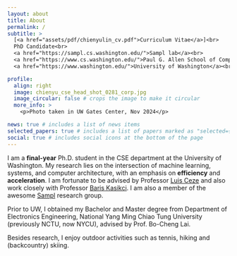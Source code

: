 ```yaml
---
layout: about
title: About
permalink: /
subtitle: > 
  [<a href="assets/pdf/chienyulin_cv.pdf">Curriculum Vitae</a>]<br>
  PhD Candidate<br>
  <a href="https://sampl.cs.washington.edu/">Sampl lab</a><br>
  <a href="https://www.cs.washington.edu/">Paul G. Allen School of Computer Science and Engineering</a><br>
  <a href="https://www.washington.edu/">University of Washington</a><br>

profile:
  align: right
  image: chienyu_cse_head_shot_0281_corp.jpg
  image_circular: false # crops the image to make it circular
  more_info: >
    <p>Photo taken in UW Gates Center, Nov 2024</p>

news: true # includes a list of news items
selected_papers: true # includes a list of papers marked as "selected={true}"
social: true # includes social icons at the bottom of the page
---
```


I am a <strong>final-year</strong> Ph.D. student in the CSE department at the University of Washington. 
My research lies on the intersection of machine learning, systems, and computer architecture, with an emphasis on <strong>efficiency</strong> and <strong>acceleration</strong>. 
I am fortunate to be advised by Professor [Luis Ceze](https://homes.cs.washington.edu/~luisceze/) and also work closely with Professor [Baris Kasikci](https://homes.cs.washington.edu/~baris/). I am also a member of the awesome [Sampl](https://sampl.cs.washington.edu) research group.

Prior to UW, I obtained my Bachelor and Master degree from Department of Electronics Engineering, National Yang Ming Chiao Tung University (previously NCTU, now NYCU), advised by Prof. Bo-Cheng Lai. 

Besides research, I enjoy outdoor activities such as tennis, hiking and (backcountry) skiing.